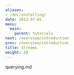 ```yaml
---
aliases:
- /doc/installing/
date: 2013-07-01
menu:
  main:
    parent: tutorials
next: /overview/introduction
prev: /overview/introduction
title: Streams
weight: 20
---
```

querying.md